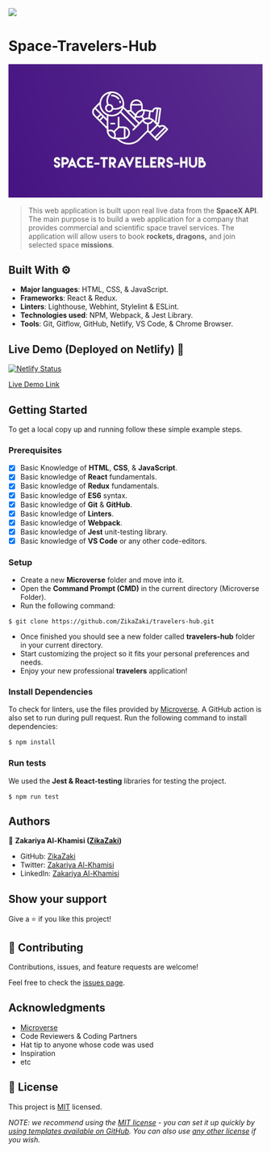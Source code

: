 ![](https://img.shields.io/badge/Microverse-blueviolet)

# Space-Travelers-Hub
![logo](space-travelers-hub.jpg)
> This web application is built upon real live data from the **SpaceX API**. The main purpose is to build a web application for a company that provides commercial and scientific space travel services. The application will allow users to book **rockets, dragons,** and join selected space **missions**.

## Built With ⚙️

- **Major languages**: HTML, CSS, & JavaScript.
- **Frameworks**: React & Redux.
- **Linters**: Lighthouse, Webhint, Stylelint & ESLint.
- **Technologies used**: NPM, Webpack, & Jest Library.
- **Tools**: Git, Gitflow, GitHub, Netlify, VS Code, & Chrome Browser.

## Live Demo (Deployed on Netlify) 🚀

[![Netlify Status](https://api.netlify.com/api/v1/badges/68ea255b-ae38-4005-968b-6fbd0a8d676b/deploy-status)](https://endearing-liger-ec20c1.netlify.app/)

[Live Demo Link](https://endearing-liger-ec20c1.netlify.app/)

## Getting Started

To get a local copy up and running follow these simple example steps.

### Prerequisites

- [x] Basic Knowledge of **HTML**, **CSS**, & **JavaScript**.
- [x] Basic knowledge of **React** fundamentals.
- [x] Basic knowledge of **Redux** fundamentals.
- [x] Basic knowledge of **ES6** syntax.
- [x] Basic knowledge of **Git** & **GitHub**.
- [x] Basic knowledge of **Linters**.
- [x] Basic knowledge of **Webpack**.
- [x] Basic knowledge of **Jest** unit-testing library.
- [x] Basic knowledge of **VS Code** or any other code-editors.

### Setup

- Create a new **Microverse** folder and move into it.
- Open the **Command Prompt (CMD)** in the current directory (Microverse Folder).
- Run the following command:

```
$ git clone https://github.com/ZikaZaki/travelers-hub.git
```

- Once finished you should see a new folder called **travelers-hub** folder in your current directory.
- Start customizing the project so it fits your personal preferences and needs.
- Enjoy your new professional **travelers** application!

### Install Dependencies

To check for linters, use the files provided by [Microverse](https://github.com/microverseinc/linters-config/tree/master/react-redux). A GitHub action is also set to run during pull request. Run the following command to install dependencies:

```bash
$ npm install
```

### Run tests

We used the **Jest & React-testing** libraries for testing the project.

```
$ npm run test
```

## Authors

👤 **Zakariya Al-Khamisi ([ZikaZaki](https://github.com/ZikaZaki))**

- GitHub: [ZikaZaki](https://github.com/ZikaZaki)
- Twitter: [Zakariya Al-Khamisi](https://twitter.com/ZakariyaKhamisi)
- LinkedIn: [Zakariya Al-Khamisi](https://www.linkedin.com/in/zakariyaalkhamisisap/)

## Show your support

Give a ⭐️ if you like this project!

## 🤝 Contributing

Contributions, issues, and feature requests are welcome!

Feel free to check the [issues page](../../issues/).

## Acknowledgments

- [Microverse](https://www.microverse.org/)
- Code Reviewers & Coding Partners
- Hat tip to anyone whose code was used
- Inspiration
- etc

## 📝 License

This project is [MIT](./LICENSE) licensed.

_NOTE: we recommend using the [MIT license](https://choosealicense.com/licenses/mit/) - you can set it up quickly by [using templates available on GitHub](https://docs.github.com/en/communities/setting-up-your-project-for-healthy-contributions/adding-a-license-to-a-repository). You can also use [any other license](https://choosealicense.com/licenses/) if you wish._